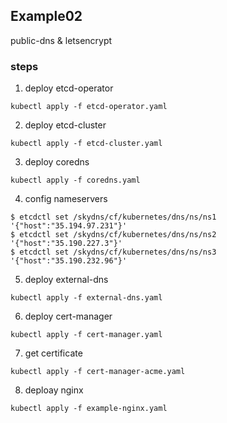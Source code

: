 ## Example02

public-dns & letsencrypt

### steps

1. deploy etcd-operator
```
kubectl apply -f etcd-operator.yaml
```

2. deploy etcd-cluster
```
kubectl apply -f etcd-cluster.yaml
```

3. deploy coredns
```
kubectl apply -f coredns.yaml
```

4. config nameservers
```
$ etcdctl set /skydns/cf/kubernetes/dns/ns/ns1 '{"host":"35.194.97.231"}'
$ etcdctl set /skydns/cf/kubernetes/dns/ns/ns2 '{"host":"35.190.227.3"}'
$ etcdctl set /skydns/cf/kubernetes/dns/ns/ns3 '{"host":"35.190.232.96"}'
```

5. deploy external-dns
```
kubectl apply -f external-dns.yaml
```

6. deploy cert-manager
```
kubectl apply -f cert-manager.yaml
```

7. get certificate
```
kubectl apply -f cert-manager-acme.yaml
```

8. deploay nginx
```
kubectl apply -f example-nginx.yaml
```
